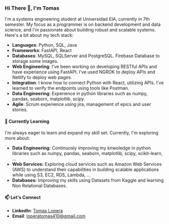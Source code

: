 ### Hi There 👋, I'm Tomas

I'm a systems engineering student at Universidad EIA, currently in 7th semester. My focus as a programmer is on backend development and data science, and I'm passionate about building robust and scalable systems. Here's a bit about my tech stack:

- **Languages**: Python, SQL, Java
- **Frameworks**: FastAPI, React
- **Databases**: MySQL, SQLServer and PostgreSQL. Firebase Database to storage some images.
- **Web Engineering**: I've been working on developing RESTful APIs and have experience using FastAPI. I've used NGROK to deploy APIs and Netlify to deploy web pages.
- **Integration**: I know how to connect Python with React, utilizing APIs. I've learned to verify the endpoints using tools like Postman.
- **Data Engineering**: Experience in python libraries such as numpy, pandas, seaborn, matplotlib, scipy.
- **Agile**: Scrum experience using jira, management of epics and user stories.

#### 🌱 Currently Learning
I'm always eager to learn and expand my skill set. Currently, I'm exploring more about:

- **Data Engineering:** Continuosly improving my knwoledge in python libraries such as numpy, pandas, seaborn, matplotlib, scipy, scikit-learn, ...
- **Web Services:** Exploring cloud services such as Amazon Web Services (AWS) to understand their capabilities in building scalable applications while using S3, EC2, RDS, Lambda, ...
- **Databases:** Improving my skills using Datasets from Kaggle and learning Non Relational Databases.

#### 📫 Let's Connect
- **LinkedIn**: [Tomas Lopera](https://www.linkedin.com/in/tomas-lopera-413b4322a/)
- **Email**: loperatomas410@gmail.com
